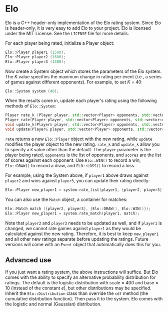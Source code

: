 # Elo
Elo is a C++ header-only implementation of the Elo rating system. Since Elo is header-only, it is very easy to add Elo to your project. Elo is licensed under the MIT License. See the `LICENSE` file for more details.

For each player being rated, initialize a Player object:

```C++
Elo::Player player1 (1500);
Elo::Player player2 (1600);
Elo::Player player3 (1300);

```

Now create a System object which stores the parameters of the Elo system. The *K* value specifies the maximum change in rating per event (i.e., a series of games against different opponents). For example, to set *K* = 40:

```C++
Elo::System system (40);
```

When the results come in, update each player's rating using the following methods of `Elo::System`:
```C++
Player rate_k (Player player, std::vector<Player> opponents, std::vector<double> scores, double k);
Player rate(Player player, std::vector<Player> opponents, std::vector<double> scores);
void update_k(Player& player, std::vector<Player> opponents, std::vector<double> scores, double k);
void update(Player& player, std::vector<Player> opponents, std::vector<double> scores)
```

`rate` returns a new `Elo::Player` object with the new rating, while `update` modifies the player object to the new rating. `rate_k` and `update_k` allow you to specify a `K` value other than the default. The `player` parameter is the player being rated, `opponents` is the list of opponents, and `scores` are the list of scores against each opponent. Use `Elo::WIN()` to record a win, `Elo::DRAW()` to record a draw, and `ELO::LOSS()` to record a loss.

For example, using the System above, if `player1` above draws against `player2` and wins against `player3`, you can update their rating directly:

```C++
Elo::Player new_player1 = system.rate_list(player1, {player2, player3}, {Elo::DRAW(), Elo::WIN()});
```

You can also use the `Match` object, a container for matches:
```C++
Elo::Match match ({player2, player3}, {Elo::DRAW(), Elo::WIN()});
Elo::Player new_player1 = system.rate_match(player1, match);
```
Note that `player2` and `player3` needs to be updated as well, and if `player1` is changed, we cannot rate games against `player1` as they would be calculated against the new rating. Therefore, it is best to keep `new_player1` and all other new ratings separate before updating the ratings. Future versions will come with an `Event` object that automatically does this for you.

## Advanced use
If you just want a rating system, the above instructions will suffice. But Elo comes with the ability to specify an alternative probability distribution for ratings. The default is the logistic distribution with scale = 400 and base = 10 (instead of the constant *e*), but other distributions may be specified. Inherit the `Elo::Distribution` class than override the `cdf` method (the cumulative distribution function). Then pass it to the system. Elo comes with the logistic and normal (Gaussian) distribution.
